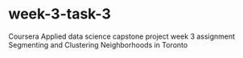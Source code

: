 # week-3-task-3
Coursera Applied data science capstone project week 3 assignment Segmenting and Clustering Neighborhoods in Toronto
